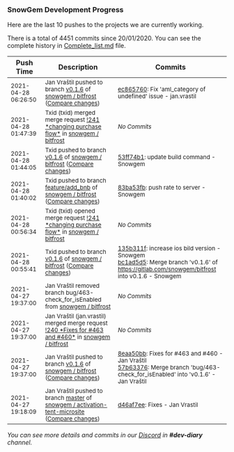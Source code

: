 
### SnowGem Development Progress

Here are the last 10 pushes to the projects we are currently working.

There is a total of 4451 commits since 20/01/2020. You can see the complete history in
 [Complete_list.md](Complete_list.md) file.

| Push Time | Description | Commits |
| --- | --- | --- |
| <sub>2021-04-28 06:26:50</sub> | <sub>Jan Vraštil pushed to branch [v0\.1\.6](https://gitlab.com/snowgem/bitfrost/commits/v0.1.6) of [snowgem / bitfrost](https://gitlab.com/snowgem/bitfrost) ([Compare changes](https://gitlab.com/snowgem/bitfrost/compare/53ff74b1f57ec0e45efedf47eebeabf97f717183...ec865760eb8a4685bda21edfce4dcb2ab0ed2a85))</sub> | <sub>[ec865760](https://gitlab.com/snowgem/bitfrost/-/commit/ec865760eb8a4685bda21edfce4dcb2ab0ed2a85): Fix 'aml_category of undefined' issue - jan.vrastil</sub> |
| <sub>2021-04-28 01:47:39</sub> | <sub>Txid (txid) merged merge request [\!241 \*changing purchase flow\*](https://gitlab.com/snowgem/bitfrost/-/merge_requests/241) in [snowgem / bitfrost](https://gitlab.com/snowgem/bitfrost)</sub> | <sub>_No Commits_</sub> |
| <sub>2021-04-28 01:44:05</sub> | <sub>Txid pushed to branch [v0\.1\.6](https://gitlab.com/snowgem/bitfrost/commits/v0.1.6) of [snowgem / bitfrost](https://gitlab.com/snowgem/bitfrost) ([Compare changes](https://gitlab.com/snowgem/bitfrost/compare/bc1ad5d5bfef8043c06d97c2c96a243d322dcc3b...53ff74b1f57ec0e45efedf47eebeabf97f717183))</sub> | <sub>[53ff74b1](https://gitlab.com/snowgem/bitfrost/-/commit/53ff74b1f57ec0e45efedf47eebeabf97f717183): update build command - Snowgem</sub> |
| <sub>2021-04-28 01:40:02</sub> | <sub>Txid pushed to branch [feature/add\_bnb](https://gitlab.com/snowgem/bitfrost/commits/feature/add_bnb) of [snowgem / bitfrost](https://gitlab.com/snowgem/bitfrost) ([Compare changes](https://gitlab.com/snowgem/bitfrost/compare/da5550241d51a6001a7fd91d83390d9f45e7cf38...83ba53fb7c6bce6e916bf71e253f6bb6fee6f072))</sub> | <sub>[83ba53fb](https://gitlab.com/snowgem/bitfrost/-/commit/83ba53fb7c6bce6e916bf71e253f6bb6fee6f072): push rate to server - Snowgem</sub> |
| <sub>2021-04-28 00:56:34</sub> | <sub>Txid (txid) opened merge request [\!241 \*changing purchase flow\*](https://gitlab.com/snowgem/bitfrost/-/merge_requests/241) in [snowgem / bitfrost](https://gitlab.com/snowgem/bitfrost)</sub> | <sub>_No Commits_</sub> |
| <sub>2021-04-28 00:55:41</sub> | <sub>Txid pushed to branch [v0\.1\.6](https://gitlab.com/snowgem/bitfrost/commits/v0.1.6) of [snowgem / bitfrost](https://gitlab.com/snowgem/bitfrost) ([Compare changes](https://gitlab.com/snowgem/bitfrost/compare/57b633765762570a911a19f080f764f95560f49b...bc1ad5d5bfef8043c06d97c2c96a243d322dcc3b))</sub> | <sub>[135b311f](https://gitlab.com/snowgem/bitfrost/-/commit/135b311f00ed36ae88652cfb7f28d7c919ef8670): increase ios bild version - Snowgem<br>[bc1ad5d5](https://gitlab.com/snowgem/bitfrost/-/commit/bc1ad5d5bfef8043c06d97c2c96a243d322dcc3b): Merge branch 'v0.1.6' of https://gitlab.com/snowgem/bitfrost into v0.1.6 - Snowgem</sub> |
| <sub>2021-04-27 19:37:00</sub> | <sub>Jan Vraštil removed branch bug/463-check_for_isEnabled from [snowgem / bitfrost](https://gitlab.com/snowgem/bitfrost)</sub> | <sub>_No Commits_</sub> |
| <sub>2021-04-27 19:37:00</sub> | <sub>Jan Vraštil (jan.vrastil) merged merge request [\!240 \*Fixes for \#463 and \#460\*](https://gitlab.com/snowgem/bitfrost/-/merge_requests/240) in [snowgem / bitfrost](https://gitlab.com/snowgem/bitfrost)</sub> | <sub>_No Commits_</sub> |
| <sub>2021-04-27 19:37:00</sub> | <sub>Jan Vraštil pushed to branch [v0\.1\.6](https://gitlab.com/snowgem/bitfrost/commits/v0.1.6) of [snowgem / bitfrost](https://gitlab.com/snowgem/bitfrost) ([Compare changes](https://gitlab.com/snowgem/bitfrost/compare/b2bc2d61053b78eb48186e32d06f3df27f5040c6...57b633765762570a911a19f080f764f95560f49b))</sub> | <sub>[8eaa50bb](https://gitlab.com/snowgem/bitfrost/-/commit/8eaa50bbf29fa6ac9bbd96a83891a465be8133aa): Fixes for #463 and #460 - Jan Vraštil<br>[57b63376](https://gitlab.com/snowgem/bitfrost/-/commit/57b633765762570a911a19f080f764f95560f49b): Merge branch 'bug/463-check_for_isEnabled' into 'v0.1.6' - Jan Vraštil</sub> |
| <sub>2021-04-27 19:18:09</sub> | <sub>Jan Vraštil pushed to branch [master](https://gitlab.com/snowgem/activation-tent-microsite/commits/master) of [snowgem / activation\-tent\-microsite](https://gitlab.com/snowgem/activation-tent-microsite) ([Compare changes](https://gitlab.com/snowgem/activation-tent-microsite/compare/c190bd4bdc6b96c6382c0e9d3a22295cead5cdd9...d46af7ee3d86be55d1d4bf268406b1cf0f696c1a))</sub> | <sub>[d46af7ee](https://gitlab.com/snowgem/activation-tent-microsite/-/commit/d46af7ee3d86be55d1d4bf268406b1cf0f696c1a): Fixes - Jan Vrastil</sub> |

_You can see more details and commits in our [Discord](https://discord.gg/zumGnbg) in **#dev-diary** channel._

